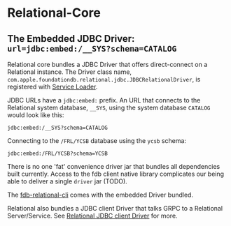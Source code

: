 # Relational-Core

## <a name="embedded"></a>The Embedded JDBC Driver: `url=jdbc:embed:/__SYS?schema=CATALOG`
Relational core bundles a JDBC Driver that offers direct-connect on a Relational instance.
The Driver class name, `com.apple.foundationdb.relational.jdbc.JDBCRelationalDriver`, is registered with
[Service Loader](https://docs.oracle.com/javase/8/docs/api/java/util/ServiceLoader.html).

JDBC URLs have a `jdbc:embed:` prefix. An URL that connects to the Relational
system database, `__SYS`, using the system database `CATALOG` would look like this:
```
jdbc:embed:/__SYS?schema=CATALOG
```
Connecting to the `/FRL/YCSB` database using the `ycsb` schema:
```
jdbc:embed:/FRL/YCSB?schema=YCSB
```

There is no one 'fat' convenience driver jar that bundles all dependencies built
currently. Access to the fdb client native library complicates our being able to
deliver a single `driver` jar (TODO).

The [fdb-relational-cli](../fdb-relational-cli/README.md) comes with the embedded Driver bundled.

Relational also bundles a JDBC client Driver that talks GRPC to a Relational
Server/Service. See [Relational JDBC client Driver](../fdb-relational-jdbc/README.md)
for more.